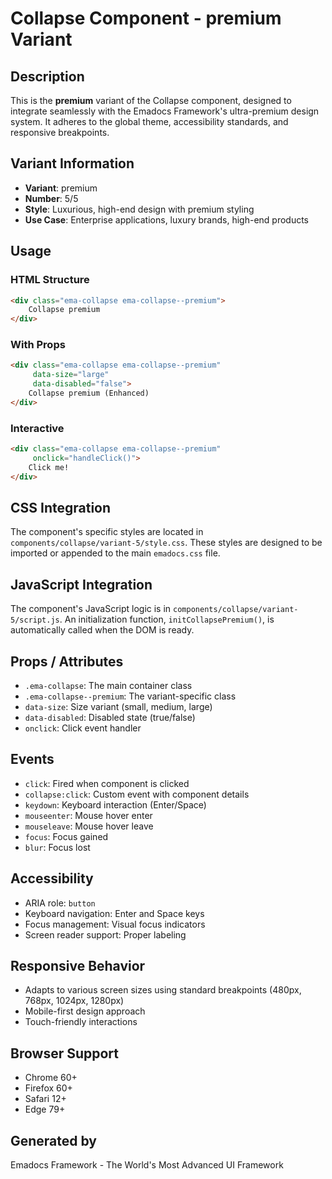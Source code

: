 # Collapse Component - premium Variant

## Description
This is the **premium** variant of the Collapse component, designed to integrate seamlessly with the Emadocs Framework's ultra-premium design system. It adheres to the global theme, accessibility standards, and responsive breakpoints.

## Variant Information
- **Variant**: premium
- **Number**: 5/5
- **Style**: Luxurious, high-end design with premium styling
- **Use Case**: Enterprise applications, luxury brands, high-end products

## Usage

### HTML Structure
```html
<div class="ema-collapse ema-collapse--premium">
    Collapse premium
</div>
```

### With Props
```html
<div class="ema-collapse ema-collapse--premium" 
     data-size="large" 
     data-disabled="false">
    Collapse premium (Enhanced)
</div>
```

### Interactive
```html
<div class="ema-collapse ema-collapse--premium" 
     onclick="handleClick()">
    Click me!
</div>
```

## CSS Integration
The component's specific styles are located in `components/collapse/variant-5/style.css`. These styles are designed to be imported or appended to the main `emadocs.css` file.

## JavaScript Integration
The component's JavaScript logic is in `components/collapse/variant-5/script.js`. An initialization function, `initCollapsePremium()`, is automatically called when the DOM is ready.

## Props / Attributes
- `.ema-collapse`: The main container class
- `.ema-collapse--premium`: The variant-specific class
- `data-size`: Size variant (small, medium, large)
- `data-disabled`: Disabled state (true/false)
- `onclick`: Click event handler

## Events
- `click`: Fired when component is clicked
- `collapse:click`: Custom event with component details
- `keydown`: Keyboard interaction (Enter/Space)
- `mouseenter`: Mouse hover enter
- `mouseleave`: Mouse hover leave
- `focus`: Focus gained
- `blur`: Focus lost

## Accessibility
- ARIA role: `button`
- Keyboard navigation: Enter and Space keys
- Focus management: Visual focus indicators
- Screen reader support: Proper labeling

## Responsive Behavior
- Adapts to various screen sizes using standard breakpoints (480px, 768px, 1024px, 1280px)
- Mobile-first design approach
- Touch-friendly interactions

## Browser Support
- Chrome 60+
- Firefox 60+
- Safari 12+
- Edge 79+

## Generated by
Emadocs Framework - The World's Most Advanced UI Framework
